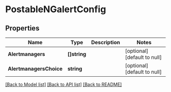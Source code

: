 # PostableNGalertConfig

## Properties
Name | Type | Description | Notes
------------ | ------------- | ------------- | -------------
**Alertmanagers** | **[]string** |  | [optional] [default to null]
**AlertmanagersChoice** | **string** |  | [optional] [default to null]

[[Back to Model list]](../README.md#documentation-for-models) [[Back to API list]](../README.md#documentation-for-api-endpoints) [[Back to README]](../README.md)


